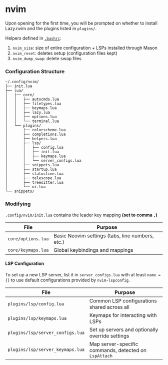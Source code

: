 # nvim

Upon opening for the first time, you will be prompted on whether to install Lazy.nvim and the plugins
listed in `plugins/`.

Helpers defined in [`.bashrc`](/dot-bash/.bashrc):
1. `nvim_size`: size of entire configuration + LSPs installed through Mason
2. `nvim_reset`: deletes setup (configuration files kept)
3. `nvim_dump_swap`: delete swap files

### Configuration Structure

```
~/.config/nvim/
├── init.lua
├── lua/
│   ├── core/
│   │   ├── autocmds.lua
│   │   ├── filetypes.lua
│   │   ├── keymaps.lua
│   │   ├── lazy.lua
│   │   ├── options.lua
│   │   └── terminal.lua
│   └── plugins/
│       ├── colorscheme.lua
│       ├── completions.lua
│       ├── helpers.lua
│       ├── lsp/
│       │   ├── config.lua
│       │   ├── init.lua
│       │   ├── keymaps.lua
│       │   └── server_configs.lua
│       ├── snippets.lua
│       ├── startup.lua
│       ├── statusline.lua
│       ├── telescope.lua
│       ├── treesitter.lua
│       └── ui.lua
└── snippets/
```

### Modifying
`.config/nvim/init.lua` contains the leader key mapping **(set to comma `,`)**

| File | Purpose |
|------|---------|
| `core/options.lua` | Basic Neovim settings (tabs, line numbers, etc.) |
| `core/keymaps.lua` | Global keybindings and mappings |

#### LSP Configuration
To set up a new LSP server, list it in `server_configs.lua` with at least `name = {}` to use default configurations provided by `nvim-lspconfig`.

| File | Purpose |
|------|---------|
| `plugins/lsp/config.lua` | Common LSP configurations shared across all |
| `plugins/lsp/keymaps.lua` | Keymaps for interacting with LSPs |
| `plugins/lsp/server_configs.lua` | Set up servers and optionally override settings |
| `plugins/lsp/server_keymaps.lua` | Map server-specific commands, detected on `LspAttach` |

